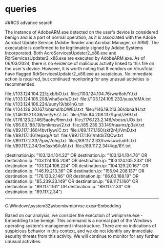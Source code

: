 # queries

###CS advance search

The instance of AdobeARM.exe detected on the user's device is considered benign and is a part of normal operation, as it is associated with the Adobe Acrobat Update Service (Adobe Reader and Acrobat Manager, or ARM). The executable is confirmed to be legitimately signed by Adobe Systems Incorporated. Both AcroServicesUpdater2_x86.exe and RdrServicesUpdater2_x86.exe are executed by AdobeARM.exe. As of 06/03/2024, there is no evidence of malicious activity linked to this file on the user's device. However, it is worth noting that 8 vendors on VirusTotal have flagged RdrServicesUpdater2_x86.exe as suspicious. No immediate action is required, but continued monitoring for any unusual activities is recommended.


file://103.124.104.22/zjxb/bO.txt 
file://103.124.104.76/wsr6oh/Y.txt 
file://103.124.105.208/wha5uxh/D.txt 
file://103.124.105.233/yusx/dMA.txt 
file://103.124.106.224/uuny19/bb1nG.txt 
file://104.129.20.167/xhsmd/bOWEU.txt 
file://146.19.213.36/dbna/H.txt 
file://146.19.213.36/vei/yEZZ.txt 
file://155.94.208.137/tgnd/zH9.txt 
file://176.123.2.146/5aohv/9mn.txt 
file://176.123.2.146/vbcsn/UOx.txt 
file://66.63.188.19/bmkmsw/2.txt 
file://85.239.33.149/naams/p3aV.txt 
file://89.117.1.160/4bvt1yw/iC.txt 
file://89.117.1.160/zkf2r4j/VmD.txt 
file://89.117.1.161/epxq/A.txt 
file://89.117.1.161/mtdi/ZQCw.txt 
file://89.117.2.33/7ipw/7ohq.txt 
file://89.117.2.33/hvwsuw/udrh.txt 
file://89.117.2.34/3m3sxh6/IuM.txt 
file://89.117.2.34/4qp/8Y.txt 


(destination.ip: "103.124.104.22" OR destination.ip: "103.124.104.76" OR destination.ip: "103.124.105.208" OR destination.ip: "103.124.105.233" OR destination.ip: "103.124.106.224" OR destination.ip: "104.129.20.167" OR destination.ip: "146.19.213.36" OR destination.ip: "155.94.208.137" OR destination.ip: "176.123.2.146" OR destination.ip: "66.63.188.19" OR destination.ip: "85.239.33.149" OR destination.ip: "89.117.1.160" OR destination.ip: "89.117.1.161" OR destination.ip: "89.117.2.33" OR destination.ip: "89.117.2.34") 



---

C:\Windows\system32\wbem\wmiprvse.exe∅-Embedding

Based on our analysis, we consider the execution of wmiprvse.exe -Embedding to be benign. This command is a normal part of the Windows operating system's management infrastructure. There are no indications of suspicious behavior in this context, and we do not identify any immediate security threats from this activity. We will continue to monitor for any further unusual activities.
